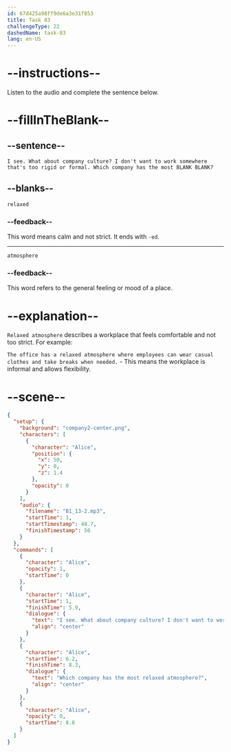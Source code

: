 ```yaml
---
id: 67d425a98ff9de6a3e31f853
title: Task 83
challengeType: 22
dashedName: task-83
lang: en-US
---
```


<!-- (Audio) Alice: I see. What about company culture? I don't want to work somewhere that's too rigid or formal. Which company has the most relaxed atmosphere? -->

# --instructions--

Listen to the audio and complete the sentence below.

# --fillInTheBlank--

## --sentence--

`I see. What about company culture? I don't want to work somewhere that's too rigid or formal. Which company has the most BLANK BLANK?`

## --blanks--

`relaxed`

### --feedback--

This word means calm and not strict. It ends with `-ed`.

---

`atmosphere`

### --feedback--

This word refers to the general feeling or mood of a place.

# --explanation--

`Relaxed atmosphere` describes a workplace that feels comfortable and not too strict. For example:

`The office has a relaxed atmosphere where employees can wear casual clothes and take breaks when needed.` - This means the workplace is informal and allows flexibility.

# --scene--

```json
{
  "setup": {
    "background": "company2-center.png",
    "characters": [
      {
        "character": "Alice",
        "position": {
          "x": 50,
          "y": 0,
          "z": 1.4
        },
        "opacity": 0
      }
    ],
    "audio": {
      "filename": "B1_13-2.mp3",
      "startTime": 1,
      "startTimestamp": 48.7,
      "finishTimestamp": 56
    }
  },
  "commands": [
    {
      "character": "Alice",
      "opacity": 1,
      "startTime": 0
    },
    {
      "character": "Alice",
      "startTime": 1,
      "finishTime": 5.9,
      "dialogue": {
        "text": "I see. What about company culture? I don't want to work somewhere that's too rigid or formal.",
        "align": "center"
      }
    },
    {
      "character": "Alice",
      "startTime": 6.2,
      "finishTime": 8.3,
      "dialogue": {
        "text": "Which company has the most relaxed atmosphere?",
        "align": "center"
      }
    },
    {
      "character": "Alice",
      "opacity": 0,
      "startTime": 8.8
    }
  ]
}
```
